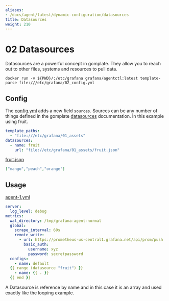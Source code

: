 ```yaml
---
aliases:
- /docs/agent/latest/dynamic-configuration/datasources
title: Datasources
weight: 210
---
```


# 02 Datasources

Datasources are a powerful concept in gomplate. They allow you to reach out to other files, systems and resources to pull data.

`docker run -v ${PWD}/:/etc/grafana grafana/agentctl:latest template-parse file:///etc/grafana/02_config.yml`


## Config

The [config.yml](https://github.com/grafana/agent/blob/main/docs/sources/cookbook/dynamic-configuration/02_Templates/02_config.yml) adds a new field `sources`. Sources can be any number of things defined in the gomplate [datasources](https://docs.gomplate.ca/datasources/) documentation. In this example using fruit.

```yaml
template_paths:
  - "file:///etc/grafana/01_assets"
datasources:
  - name: fruit
    url: "file://etc/grafana/01_assets/fruit.json"
```

[fruit.json](https://github.com/grafana/agent/blob/main/docs/sources/cookbook/dynamic-configuration/02_Templates/02_assets/fruit.json)

```json
["mango","peach","orange"]
```

## Usage

[agent-1.yml](https://github.com/grafana/agent/blob/main/docs/sources/cookbook/dynamic-configuration/02_Templates/02_assets/agent-1.yml)

```yaml
server:
  log_level: debug
metrics:
  wal_directory: /tmp/grafana-agent-normal
  global:
    scrape_interval: 60s
    remote_write:
      - url: https://prometheus-us-central1.grafana.net/api/prom/push
        basic_auth:
          username: xyz
          password: secretpassword
  configs:
    - name: default
  {{ range (datasource "fruit") }}
    - name: {{ . }}
  {{ end }}
```

A Datasource is reference by name and in this case it is an array and used exactly like the looping example.
